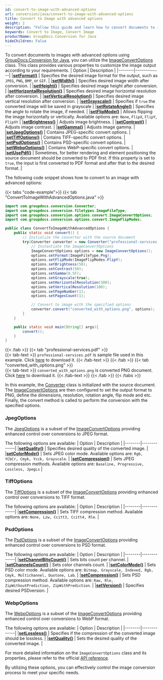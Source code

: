 ```yaml
---
id: convert-to-image-with-advanced-options
url: conversion/java/convert-to-image-with-advanced-options
title: Convert to Image with advanced options
weight: 2
description: "Follow this guide and learn how to convert documents to image with height, width, resolution, brightness and other customizations using GroupDocs.Conversion for Java."
keywords: Convert to Image, Convert Image
productName: GroupDocs.Conversion for Java
hideChildren: False
---
```


To convert documents to images with advanced options using [GroupDocs.Conversion for Java](https://products.groupdocs.com/conversion/java/), you can utilize the [ImageConvertOptions](https://reference.groupdocs.com/conversion/java/com.groupdocs.conversion.options.convert/imageconvertoptions/) class. This class provides various properties to customize the image output according to your requirements.
| Option | Description |
|--------|-------------|
|[**setFormat()**](https://reference.groupdocs.com/conversion/java/com.groupdocs.conversion.options.convert/convertoptions/#setFormat-com.groupdocs.conversion.filetypes.FileType-) | Specifies the desired image format for the output, such as `JPEG`, `PNG`, `BMP`, or `GIF`. |
|[**setWidth()**](https://reference.groupdocs.com/conversion/java/com.groupdocs.conversion.options.convert/imageconvertoptions/#setWidth-int-) | Specifies desired image width after conversion. |
|[**setHeight()**](https://reference.groupdocs.com/conversion/java/com.groupdocs.conversion.options.convert/imageconvertoptions/#setHeight-int-) | Specifies desired image height after conversion. |
|[**setHorizontalResolution()**](https://reference.groupdocs.com/conversion/java/com.groupdocs.conversion.options.convert/imageconvertoptions/#setHorizontalResolution-int-) | Specifies desired image horizontal resolution after conversion. |
|[**setVerticalResolution()**](https://reference.groupdocs.com/conversion/java/com.groupdocs.conversion.options.convert/imageconvertoptions/#setVerticalResolution-int-) | Specifies desired image vertical resolution after conversion. |
|[**setGrayscale()**](https://reference.groupdocs.com/conversion/java/com.groupdocs.conversion.options.convert/imageconvertoptions/#setGrayscale-boolean-) | Specifies if `true` the converted image will be saved in grayscale |
|[**setRotateAngle()**](https://reference.groupdocs.com/conversion/java/com.groupdocs.conversion.options.convert/imageconvertoptions/#setRotateAngle-int-) | Specifies the angle to rotate the image, if needed. |
|[**setFlipMode()**](https://reference.groupdocs.com/conversion/java/com.groupdocs.conversion.options.convert/imageconvertoptions/#setFlipMode-com.groupdocs.conversion.options.convert.ImageFlipModes-) | Allows flipping the image horizontally or vertically. Available options are: `None`, `FlipX`, `FlipY`, `FlipXY` |
|[**setBrightness()**](https://reference.groupdocs.com/conversion/java/com.groupdocs.conversion.options.convert/imageconvertoptions/#setBrightness-int-) | Adjusts image brightness. |
|[**setContrast()**](https://reference.groupdocs.com/conversion/java/com.groupdocs.conversion.options.convert/imageconvertoptions/#setContrast-int-) | Adjusts image contrast. |
|[**setGamma()**](https://reference.groupdocs.com/conversion/java/com.groupdocs.conversion.options.convert/imageconvertoptions/#setGamma-float-) | Adjusts image gamma. |
|[**setJpegOptions()**](https://reference.groupdocs.com/conversion/java/com.groupdocs.conversion.options.convert/imageconvertoptions/#setJpegOptions-com.groupdocs.conversion.options.convert.JpegOptions-) | Contains JPEG-specific convert options. |
|[**setTiffOptions()**](https://reference.groupdocs.com/conversion/java/com.groupdocs.conversion.options.convert/imageconvertoptions/#setTiffOptions-com.groupdocs.conversion.options.convert.TiffOptions-) | Contains TIFF-specific convert options. |
|[**setPsdOptions()**](https://reference.groupdocs.com/conversion/java/com.groupdocs.conversion.options.convert/imageconvertoptions/#setPsdOptions-com.groupdocs.conversion.options.convert.PsdOptions-) | Contains PSD-specific convert options. |
|[**setWebpOptions()**](https://reference.groupdocs.com/conversion/java/com.groupdocs.conversion.options.convert/imageconvertoptions/#setWebpOptions-com.groupdocs.conversion.options.convert.WebpOptions-) | Contains WebP-specific convert options. |
|[**setUsePdf()**](https://reference.groupdocs.com/conversion/java/com.groupdocs.conversion.options.convert/imageconvertoptions/#setUsePdf-boolean-) | Sometimes, for better rendering and element positioning the source document should be converted to PDF first. If this property is set to `true`, the input is first converted to PDF format and after that to the desired format. |

The following code snippet shows how to convert to an image with advanced options:

{{< tabs "code-example">}}
{{< tab "ConvertToImageWithAdvancedOptions.java" >}}  
```java
import com.groupdocs.conversion.Converter;
import com.groupdocs.conversion.filetypes.ImageFileType;
import com.groupdocs.conversion.options.convert.ImageConvertOptions;
import com.groupdocs.conversion.options.convert.ImageFlipModes;

public class ConvertToImageWithAdvancedOptions {
    public static void convert() {
        // Initialize the converter with the source document
        try(Converter converter = new Converter("professional-services.pdf")) {
            // Instantiate the ImageConvertOptions
            ImageConvertOptions options = new ImageConvertOptions();
            options.setFormat(ImageFileType.Png);
            options.setFlipMode(ImageFlipModes.FlipY);
            options.setBrightness(50);
            options.setContrast(50);
            options.setGamma(0.5F);
            options.setGrayscale(true);
            options.setHorizontalResolution(300);
            options.setVerticalResolution(100);
            options.setPageNumber(1);
            options.setPagesCount(1);

            // Convert to image with the specified options
            converter.convert("converted_with_options.png", options);
        }
    }

    public static void main(String[] args){
        convert();
    }
}
```
{{< /tab >}}
{{< tab "professional-services.pdf" >}}  
{{< tab-text >}}
`professional-services.pdf` is sample file used in this example. Click [here](/conversion/java/_sample_files/developer-guide/converting-documents/convert-to-image-with-advanced-options/professional-services.pdf) to download it.
{{< /tab-text >}}
{{< /tab >}}
{{< tab "converted_with_options.png" >}}  
{{< tab-text >}}
`converted_with_options.png` is converted PNG document. Click [here](/conversion/java/_sample_files/developer-guide/converting-documents/convert-to-image-with-advanced-options/converted_with_options.png) to download it.
{{< /tab-text >}}
{{< /tab >}}
{{< /tabs >}}

In this example, the [Converter](https://reference.groupdocs.com/conversion/java/com.groupdocs.conversion/converter/) class is initialized with the source document. The [ImageConvertOptions](https://reference.groupdocs.com/conversion/java/com.groupdocs.conversion.options.convert/imageconvertoptions/) are then configured to set the output format to PNG, define the dimensions, resolution, rotation angle, flip mode and etc. Finally, the convert method is called to perform the conversion with the specified options.

### JpegOptions

The [JpegOptions](https://reference.groupdocs.com/java/conversion/com.groupdocs.conversion.options.convert/JpegOptions) is a subset of the [ImageConvertOptions](https://reference.groupdocs.com/java/conversion/com.groupdocs.conversion.options.convert/ImageConvertOptions) providing enhanced control over conversions to JPEG format.

The following options are available:
| Option | Description |
|--------|-------------|
|[**setQuality()**](https://reference.groupdocs.com/conversion/java/com.groupdocs.conversion.options.convert/jpegoptions/#setQuality-int-) | Specifies desired quality of the converted image. |
|[**setColorMode()**](https://reference.groupdocs.com/conversion/java/com.groupdocs.conversion.options.convert/jpegoptions/#setColorMode-com.groupdocs.conversion.options.convert.JpgColorModes-) | Sets JPEG color mode. Available options are: `Rgb, YCbCr, Cmyk, Ycck, Grayscale`. |
|[**setCompression()**](https://reference.groupdocs.com/conversion/java/com.groupdocs.conversion.options.convert/jpegoptions/#setCompression-com.groupdocs.conversion.options.convert.JpgCompressionMethods-) | Sets JPEG compression methods. Available options are: `Baseline, Progressive, Lossless, JpegLs` |

### TiffOptions

The [TiffOptions](https://reference.groupdocs.com/java/conversion/com.groupdocs.conversion.options.convert/TiffOptions) is a subset of the [ImageConvertOptions](https://reference.groupdocs.com/java/conversion/com.groupdocs.conversion.options.convert/ImageConvertOptions) providing enhanced control over conversions to TIFF format.

The following options are available:
| Option | Description |
|--------|-------------|
|[**setCompression()**](https://reference.groupdocs.com/conversion/java/com.groupdocs.conversion.options.convert/tiffoptions/#setCompression-com.groupdocs.conversion.options.convert.TiffCompressionMethods-) | Sets TIFF compression method. Available options are: `None, Lzw, Ccitt3, Ccitt4, Rle`. |

### PsdOptions

The [PsdOptions](https://reference.groupdocs.com/java/conversion/com.groupdocs.conversion.options.convert/PsdOptions) is a subset of the [ImageConvertOptions](https://reference.groupdocs.com/java/conversion/com.groupdocs.conversion.options.convert/ImageConvertOptions) providing enhanced control over conversions to PSD format.

The following options are available:
| Option | Description |
|--------|-------------|
|[**setChannelBitsCount()**](https://reference.groupdocs.com/conversion/java/com.groupdocs.conversion.options.convert/psdoptions/#setChannelBitsCount-short-) | Sets bits count per channel. |
|[**setChannelsCount()**](https://reference.groupdocs.com/conversion/java/com.groupdocs.conversion.options.convert/psdoptions/#setChannelsCount-short-) | Sets color channels count. |
|[**setColorMode()**](https://reference.groupdocs.com/conversion/java/com.groupdocs.conversion.options.convert/psdoptions/#setColorMode-com.groupdocs.conversion.options.convert.PsdColorModes-) | Sets PSD color mode. Available options are: `Bitmap, Grayscale, Indexed, Rgb, Cmyk, Multichannel, Duotone, Lab`. |
|[**setCompression()**](https://reference.groupdocs.com/conversion/java/com.groupdocs.conversion.options.convert/psdoptions/#setCompression-com.groupdocs.conversion.options.convert.PsdCompressionMethods-) | Sets PSD compression method. Available options are: `Raw, Rle, ZipWithoutPrediction, ZipWithPrediction`. |
|[**setVersion()**](https://reference.groupdocs.com/conversion/java/com.groupdocs.conversion.options.convert/psdoptions/#setVersion-int-) | Specifies desired PSDversion. |

### WebpOptions

The [WebpOptions](https://reference.groupdocs.com/java/conversion/com.groupdocs.conversion.options.convert/WebpOptions) is a subset of the [ImageConvertOptions](https://reference.groupdocs.com/java/conversion/com.groupdocs.conversion.options.convert/ImageConvertOptions) providing enhanced control over conversions to WebP format.

The following options are available:
| Option | Description |
|--------|-------------|
|[**setLossless()**](https://reference.groupdocs.com/conversion/java/com.groupdocs.conversion.options.convert/webpoptions/#setLossless-boolean-) | Specifies if the compression of the converted image should be lossless. |
|[**setQuality()**](https://reference.groupdocs.com/conversion/java/com.groupdocs.conversion.options.convert/webpoptions/#setQuality-int-) | Sets the desired quality of the converted image. |

For more detailed information on the `ImageConvertOptions` class and its properties, please refer to the official [API reference](https://reference.groupdocs.com/conversion/java/com.groupdocs.conversion.options.convert/imageconvertoptions/).

By utilizing these options, you can effectively control the image conversion process to meet your specific needs.